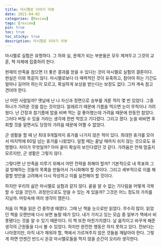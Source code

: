 ```yaml
---
title: 마시멜로 이야기 리뷰
date: 2021-04-02
categories: [Review]
tags: [review]
pin: true
toc: true
toc_sticky: true
description: 마시멜로 이야기 리뷰
---
```

마시멜로 실험은 유명하다. 그 허와 실, 문제가 되는 부분들은 모두 제쳐두고 그것의 교훈, 책 자체에 집중하려 한다.

현재의 만족을 참으면 더 좋은 결과를 얻을 수 있다는 것이 마시멜로 실험의 결론이다. 현실은 이와 똑같지 않다. 마시멜로보다 더 매력적인 것이 유혹하고, 참아야 하는 기간도 얼마나 길어야 하는지 모르고, 확실하게 보상을 받는다는 보장도 없다. 그저 계속 참고 견뎌야 한다.

난 어떤 사람일까? 옛날에 난 나 자신과 정면으로 승부를 겨룬 적이 몇 번 있었다. 그중 하나가 가려운 것을 참는 것이었다. 알레르기 때문에 기름을 먹으면 눈이 무척이나 가려웠다. 난 간장과 참기름에 밥을 비벼 먹는 걸 좋아했는데 가려움 때문에 한동안 참았다. 그러다 버틸 수 있을 거라는 생각에 한번 먹었고 기다렸다. 그리고 졌다. 눈을 비비면 후회할 것을 알면서도 당장의 가려움 때문에 어쩔 수 없었다.

군 생활을 할 때 난 최대 9개월까지 휴가를 나가지 않은 적이 있다. 최대한 휴가를 모아서 마지막에 60일 넘는 휴가를 나왔었다. 일할 때는 끝날 때까지 쉬지 않는 것으로도 유명했다. 차이가 무엇일까? 아마 끝이 확실히 보인다였던 것 같다. 가려움은 언제 멈출지 모르지만, 군 생활은 그렇지 않다.

그렇다면 난 만족을 미루기 위해서 어떤 전략을 취해야 할까? 기본적으로 내 목표와 그걸 방해하는 것들의 목록을 만들어서 가시화해야 할 것이다. 그리고 세부적으로 이를 해결할 방안을 고려해서 다시 작성하고 이를 실천해야 할 것이다.

하지만 우리의 삶은 마시멜로 실험과 같지 않다. 끝을 알 수 없는 기다림을 어떻게 극복할 수 있을 것인가. 과정만으로도 얻을 수 있는 게 있을까? 그것은 어느 정도의 가치를 지닐까. 머릿속에 여러 생각이 맴돈다.

처음 이 책을 읽은 건 중학생 때였다. 그때 난 책을 눈으로만 읽었다. 무수히 많이. 읽었던 책을 오랜만에 다시 보면 놀랄 때가 있다. 내가 가지고 있는 모습 중 일부가 책에서 비롯됐다는 것을 알 수 있기 때문이다. 이 책 또한 마찬가지였다. 날 움직이고 바꾸게 해준 생각의 근원들을 다시 볼 수 있었다. 하지만 완전한 행동은 하지 못하고 있다. 전보다는 나아졌지만, 아직 내가 채워야 할, 책에서 가르쳐주지 않은 것들을 깨달아야 한다. 그렇게 하면 언젠간 반드시 온갖 마시멜로들을 먹지 않을 순간이 오리라 생각한다.